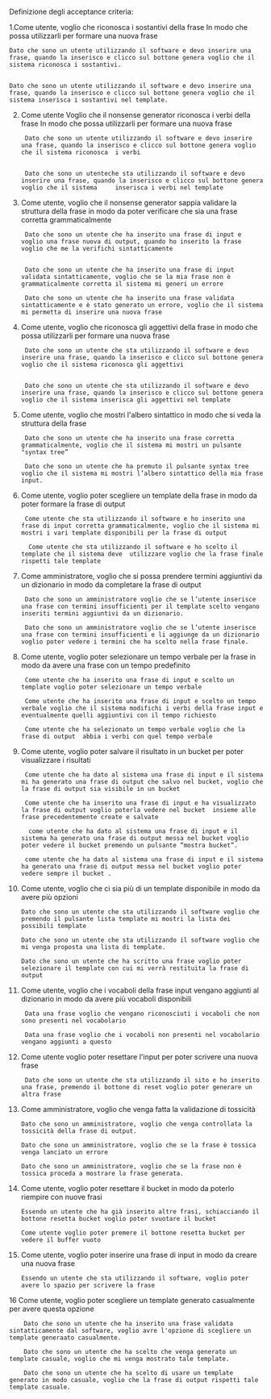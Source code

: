 Definizione degli acceptance criteria:

1.Come utente, voglio che riconosca i sostantivi della frase In modo che possa utilizzarli per formare una nuova frase


  	Dato che sono un utente utilizzando il software e devo inserire una frase, quando la inserisco e clicco sul bottone genera voglio che il sistema riconosca i sostantivi.


  	Dato che sono un utente utilizzando il software e devo inserire una frase, quando la inserisco e clicco sul bottone genera voglio che il sistema inserisca i sostantivi nel template.




2. Come utente Voglio che il nonsense generator riconosca i verbi della frase In modo che possa utilizzarli per formare una nuova frase

		Dato che sono un utente utilizzando il software e devo inserire una frase, quando la inserisco e clicco sul bottone genera voglio che il sistema riconosca 	i verbi


  		Dato che sono un utenteche sta utilizzando il software e devo inserire una frase, quando la inserisco e clicco sul bottone genera voglio che il sistema 	inserisca i verbi nel template



3. Come utente, voglio che il nonsense generator sappia validare la struttura della frase in modo da poter verificare che sia una frase corretta grammaticalmente

		Dato che sono un utente che ha inserito una frase di input e voglio una frase nuova di output, quando ho inserito la frase voglio che me la verifichi sintatticamente


  		Dato che sono un utente che ha inserito una frase di input validata sintatticamente, voglio che se la mia frase non è grammaticalmente corretta il sistema mi generi un errore 

  		Dato che sono un utente che ha inserito una frase validata sintatticamente e è stato generato un errore, voglio che il sistema mi permetta di inserire una nuova frase


4. Come utente, voglio che riconosca gli aggettivi della frase in modo che possa utilizzarli per formare una nuova frase

  		Dato che sono un utente che sta utilizzando il software e devo inserire una frase, quando la inserisco e clicco sul bottone genera voglio che il sistema riconosca gli aggettivi


  		Dato che sono un utente che sta utilizzando il software e devo inserire una frase, quando la inserisco e clicco sul bottone genera voglio che il sistema inserisca gli aggettivi nel template


5. Come utente, voglio che mostri l'albero sintattico in modo che si veda la struttura della frase

  		Dato che sono un utente che ha inserito una frase corretta grammaticalmente, voglio che il sistema mi mostri un pulsante "syntax tree”

  		Dato che sono un utente che ha premuto il pulsante syntax tree voglio che il sistema mi mostri l’albero sintattico della mia frase input.




6. Come utente, voglio poter scegliere un template della frase in modo da poter formare la frase di output

  		Come utente che sta utilizzando il software e ho inserito una frase di input corretta grammaticalmente, voglio che il sistema mi mostri i vari template disponibili per la frase di output

 		 Come utente che sta utilizzando il software e ho scelto il template che il sistema deve  utilizzare voglio che la frase finale rispetti tale template


7. Come amministratore, voglio che si possa prendere termini aggiuntivi da un dizionario in modo da completare la frase di output

  		Dato che sono un amministratore voglio che se l’utente inserisce una frase con termini insufficienti per il template scelto vengano inseriti termini aggiuntivi da un dizionario.

  		Dato che sono un amministratore voglio che se l’utente inserisce una frase con termini insufficienti e li aggiunge da un dizionario voglio poter vedere i termini che ha scelto nella frase finale. 


8. Come utente, voglio poter selezionare un tempo verbale per la frase in modo da avere una frase con un tempo predefinito

  		Come utente che ha inserito una frase di input e scelto un template voglio poter selezionare un tempo verbale 
	
  		Come utente che ha inserito una frase di input e scelto un tempo verbale voglio che il sistema modifichi i verbi della frase input e eventualmente quelli aggiuntivi con il tempo richiesto

  		Come utente che ha selezionato un tempo verbale voglio che la frase di output  abbia i verbi con quel tempo verbale

9. Come utente, voglio poter salvare il risultato in un bucket per poter visualizzare i risultati 

  		Come utente che ha dato al sistema una frase di input e il sistema mi ha generato una frase di output che salvo nel bucket, voglio che la frase di output sia visibile in un bucket 

  		Come utente che ha inserito una frase di input e ha visualizzato la frase di output voglio poterla vedere nel bucket  insieme alle frase precedentemente create e salvate

 		 come utente che ha dato al sistema una frase di input e il sistema ha generato una frase di output messa nel bucket voglio poter vedere il bucket premendo un pulsante “mostra bucket”.

  		come utente che ha dato al sistema una frase di input e il sistema ha generato una frase di output messa nel bucket voglio poter vedere sempre il bucket .


10. Come utente, voglio che ci sia più di un template disponibile in modo da avere più opzioni

  		Dato che sono un utente che sta utilizzando il software voglio che premendo il pulsante lista template mi mostri la lista dei possibili template

  		Dato che sono un utente che sta utilizzando il software voglio che mi venga proposta una lista di template.

  		Dato che sono un utente che ha scritto una frase voglio poter selezionare il template con cui mi verrà restituita la frase di output


11. Come utente, voglio che i vocaboli della frase input vengano aggiunti al dizionario in modo da avere più vocaboli disponibili

 		 Data una frase voglio che vengano riconosciuti i vocaboli che non sono presenti nel vocabolario

  		 Data una frase voglio che i vocaboli non presenti nel vocabolario vengano aggiunti a questo


12. Come utente voglio poter resettare l'input per poter scrivere una nuova frase

 		 Dato che sono un utente che sta utilizzando il sito e ho inserito una frase, premendo il bottone di reset voglio poter generare un altra frase

	

13. Come amministratore, voglio che venga fatta la validazione di tossicità

  		Dato che sono un amministratore, voglio che venga controllata la tossicità della frase di output.

  		Dato che sono un amministratore, voglio che se la frase è tossica venga lanciato un errore

  		Dato che sono un amministratore, voglio che se la frase non è tossica proceda a mostrare la frase generata.

14. Come utente, voglio poter resettare il bucket in modo da poterlo riempire con nuove frasi

  		Essendo un utente che ha già inserito altre frasi, schiacciando il bottone resetta bucket voglio poter svuotare il bucket 

  		Come utente voglio poter premere il bottone resetta bucket per vedere il buffer vuoto

15. Come utente, voglio poter inserire una frase di input in modo da creare una nuova frase

  		Essendo un utente che sta utilizzando il software, voglio poter avere lo spazio per scrivere la frase

16 Come utente, voglio poter scegliere un template generato casualmente per avere questa opzione

  		Dato che sono un utente che ha inserito una frase validata sintatticamente dal software, voglio avre l'opzione di scegliere un template generaato casualmente.

  		Dato che sono un utente che ha scelto che venga generato un template casuale, voglio che mi venga mostrato tale template.

  		Dato che sono un utente che ha scelto di usare un template generato in modo casuale, voglio che la frase di output rispetti tale template casuale.
